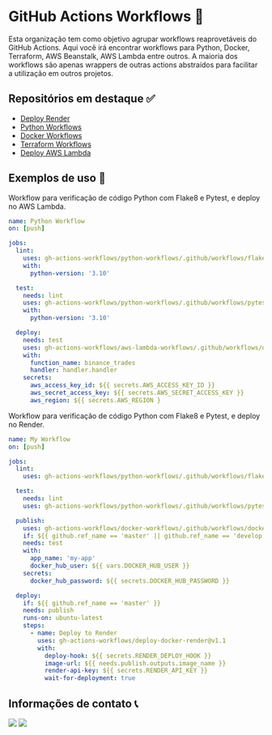 # GitHub Actions Workflows 🚀

Esta organização tem como objetivo agrupar workflows reaprovetáveis do GitHub Actions. Aqui você irá encontrar workflows para Python, Docker, Terraform, AWS Beanstalk, AWS Lambda entre outros. A maioria dos workflows são apenas wrappers de outras actions abstraídos para facilitar a utilização em outros projetos.

## Repositórios em destaque ✅

* [Deploy Render](https://github.com/gh-actions-workflows/deploy-docker-render)
* [Python Workflows](https://github.com/gh-actions-workflows/python-workflows)
* [Docker Workflows](https://github.com/gh-actions-workflows/docker-workflows)
* [Terraform Workflows](https://github.com/gh-actions-workflows/terraform-workflows)
* [Deploy AWS Lambda](https://github.com/gh-actions-workflows/aws-lambda-workflows)

## Exemplos de uso 💯

Workflow para verificação de código Python com Flake8 e Pytest, e deploy no AWS Lambda.

```yaml
name: Python Workflow
on: [push]

jobs:
  lint:
    uses: gh-actions-workflows/python-workflows/.github/workflows/flake8.yaml@1.2
    with:
      python-version: '3.10' 

  test:
    needs: lint
    uses: gh-actions-workflows/python-workflows/.github/workflows/pytest.yaml@1.2
    with:
      python-version: '3.10' 

  deploy:
    needs: test
    uses: gh-actions-workflows/aws-lambda-workflows/.github/workflows/deploy-lambda.yaml@1.6
    with:
      function_name: binance_trades
      handler: handler.handler 
    secrets:
      aws_access_key_id: ${{ secrets.AWS_ACCESS_KEY_ID }}
      aws_secret_access_key: ${{ secrets.AWS_SECRET_ACCESS_KEY }}
      aws_region: ${{ secrets.AWS_REGION }
```

Workflow para verificação de código Python com Flake8 e Pytest, e deploy no Render.

```yaml
name: My Workflow
on: [push]

jobs:
  lint:
    uses: gh-actions-workflows/python-workflows/.github/workflows/flake8.yaml@master

  test:
    needs: lint
    uses: gh-actions-workflows/python-workflows/.github/workflows/pytest.yaml@master

  publish:
    uses: gh-actions-workflows/docker-workflows/.github/workflows/docker-publish.yaml@master
    if: ${{ github.ref_name == 'master' || github.ref_name == 'develop'}}
    needs: test
    with:
      app_name: 'my-app'
      docker_hub_user: ${{ vars.DOCKER_HUB_USER }}
    secrets:
      docker_hub_password: ${{ secrets.DOCKER_HUB_PASSWORD }}

  deploy:
    if: ${{ github.ref_name == 'master' }}
    needs: publish
    runs-on: ubuntu-latest
    steps:
      - name: Deploy to Render
        uses: gh-actions-workflows/deploy-docker-render@v1.1
        with:
          deploy-hook: ${{ secrets.RENDER_DEPLOY_HOOK }}
          image-url: ${{ needs.publish.outputs.image_name }}
          render-api-key: ${{ secrets.RENDER_API_KEY }}
          wait-for-deployment: true
```

## Informações de contato 📞

<a href="https://www.linkedin.com/in/pedro-henrique-pereira-almeida/" target="_blank"><img src="https://img.shields.io/badge/-LinkedIn-%230077B5?style=for-the-badge&logo=linkedin&logoColor=white" target="_blank"></a> 
<a href = "mailto:pedro.6571almeida@gmail.com"><img src="https://img.shields.io/badge/-Gmail-%23333?style=for-the-badge&logo=gmail&logoColor=white" target="_blank"></a>
